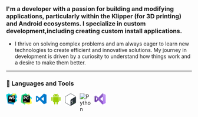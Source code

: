 ### I'm a developer with a passion for building and modifying applications, particularly within the Klipper (for 3D printing) and Android ecosystems. I specialize in custom development,including creating custom install applications.

* I thrive on solving complex problems and am always eager to learn new technologies to create efficient and innovative
solutions. My journey in development is driven by a curiosity to understand how things work and a desire to make them better.
- - -
### 🧰 Languages and Tools

<img align="left" alt="WebStorm" width="30px" style="padding-right:10px;" src="icons/webstorm-128.png"/>
<img align="left" alt="PyCharm" width="30px" style="padding-right:10px;" src="icons/pycharm-128.png"/>
<img align="left" alt="VS_Code" width="30px" style="padding-right:10px;" src="icons/vs-code-128.png"/>
<img align="left" alt="Android Studio" width="30px" style="padding-right:10px;" src="icons/android-studio-128.png"/>
<img align="left" alt="Bash" width="30px" style="padding-right:10px;" src="icons/bash-128.png"/>
<img align="left" alt="Python" width="30px" style="padding-right:10px;" src="icons/python-128-1.png"/>
<img align="left" alt="Visual_Studio" width="30px" style="padding-right:10px;" src="icons/visual-studio-128.png"/>